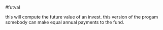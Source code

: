 #futval

this will compute the future value of an invest.
this version of the progam somebody can make equal annual payments to the fund.

